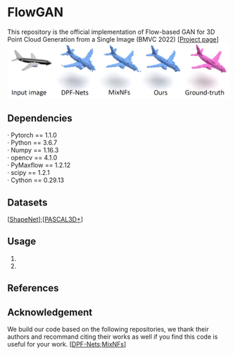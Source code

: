 # FlowGAN
This repository is the official implementation of Flow-based GAN for 3D Point Cloud Generation from a Single Image (BMVC 2022)
[[Project page](https://bmvc2022.mpi-inf.mpg.de/569/)]
![image](https://github.com/weiyao1996/weiyao1996.github.io/blob/master/img/bmvc2022.png)  

## Dependencies  
· Pytorch == 1.1.0  
· Python == 3.6.7  
· Numpy == 1.16.3  
· opencv == 4.1.0  
· PyMaxflow == 1.2.12  
· scipy  == 1.2.1  
· Cython == 0.29.13  

## Datasets
[[ShapeNet]()];[[PASCAL3D+]()]
  
## Usage  
1) 

2)

## References

## Acknowledgement
We build our code based on the following repositories, we thank their authors and recommand citing their works as well if you find this code is useful for your work. 
[[DPF-Nets](https://github.com/Regenerator/dpf-nets);[MixNFs](https://github.com/janisgp/go_with_the_flows)]
